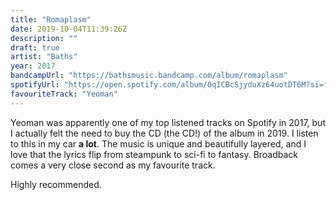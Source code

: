 ```yaml
---
title: "Romaplasm"
date: 2019-10-04T11:39:26Z
description: ""
draft: true
artist: "Baths"
year: 2017
bandcampUrl: "https://bathsmusic.bandcamp.com/album/romaplasm"
spotifyUrl: "https://open.spotify.com/album/0qICBcSjyduXz64uotDT6M?si=fpTWQnluT0K0qWstFXspFw"
favouriteTrack: "Yeoman"
---
```


Yeoman was apparently one of my top listened tracks on Spotify in 2017, but I actually felt the need to buy the CD (the CD!) of the album in 2019. I listen to this in my car **a lot**. The music is unique and beautifully layered, and I love that the lyrics flip from steampunk to sci-fi to fantasy. Broadback comes a very close second as my favourite track.

Highly recommended.